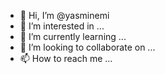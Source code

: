 - 👋 Hi, I’m @yasminemi
- 👀 I’m interested in ...
- 🌱 I’m currently learning ...
- 💞️ I’m looking to collaborate on ...
- 📫 How to reach me ...

<!---
yasminemi/yasminemi is a ✨ special ✨ repository because its `README.md` (this file) appears on your GitHub profile.
You can click the Preview link to take a look at your changes.
--->
